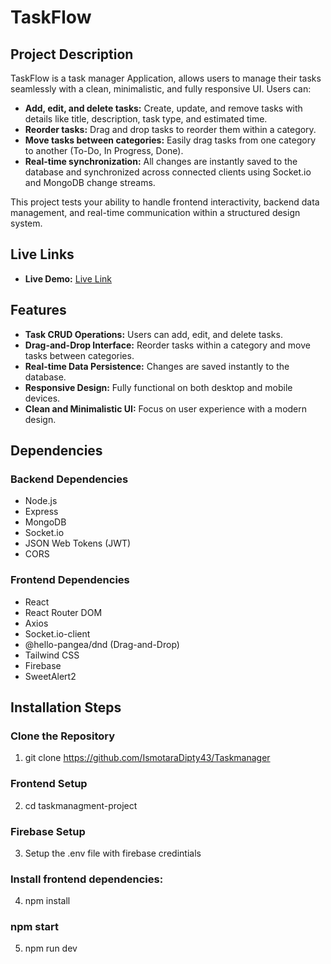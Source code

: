 # TaskFlow

## Project Description

TaskFlow is a task manager Application, allows users to manage their tasks seamlessly with a clean, minimalistic, and fully responsive UI. Users can:

- **Add, edit, and delete tasks:** Create, update, and remove tasks with details like title, description, task type, and estimated time.
- **Reorder tasks:** Drag and drop tasks to reorder them within a category.
- **Move tasks between categories:** Easily drag tasks from one category to another (To-Do, In Progress, Done).
- **Real-time synchronization:** All changes are instantly saved to the database and synchronized across connected clients using Socket.io and MongoDB change streams.

This project tests your ability to handle frontend interactivity, backend data management, and real-time communication within a structured design system.

## Live Links

- **Live Demo:** [Live Link](https://jobtask-19c05.web.app/)


## Features

- **Task CRUD Operations:** Users can add, edit, and delete tasks.
- **Drag-and-Drop Interface:** Reorder tasks within a category and move tasks between categories.
- **Real-time Data Persistence:** Changes are saved instantly to the database.
- **Responsive Design:** Fully functional on both desktop and mobile devices.
- **Clean and Minimalistic UI:** Focus on user experience with a modern design.

## Dependencies

### Backend Dependencies

- Node.js
- Express
- MongoDB 
- Socket.io
- JSON Web Tokens (JWT)
- CORS


### Frontend Dependencies

- React
- React Router DOM
- Axios
- Socket.io-client
- @hello-pangea/dnd (Drag-and-Drop)
- Tailwind CSS
- Firebase
- SweetAlert2

## Installation Steps

### Clone the Repository

1. git clone https://github.com/IsmotaraDipty43/Taskmanager

###  Frontend Setup
2. cd taskmanagment-project

### Firebase Setup 
3. Setup the .env file with firebase credintials

###  Install frontend dependencies:
4. npm install

### npm start
5. npm run dev
